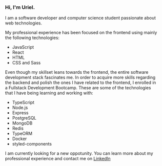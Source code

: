 ### Hi, I'm Uriel.

I am a software developer and computer science student passionate about web technologies.

My professional experience has been focused on the frontend using mainly the following technologies:
- JavaScript
- React
- HTML
- CSS and Sass

Even though my skillset leans towards the frontend, the entire software development stack fascinates me. In order to acquire more skills regarding the backend and polish the ones I have related to the frontend, I enrolled in a Fullstack Development Bootcamp. These are some of the technologies that I have being learning and working with:
- TypeScript
- Node.js
- Express
- PostgreSQL
- MongoDB
- Redis
- TypeORM
- Docker
- styled-components 

I am currently looking for a new oppotunity. You can learn more about my professional experience and contact me on [LinkedIn](https://www.linkedin.com/in/urieloalves/)
